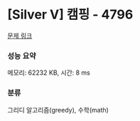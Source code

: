 # [Silver V] 캠핑 - 4796 

[문제 링크](https://www.acmicpc.net/problem/4796) 

### 성능 요약

메모리: 62232 KB, 시간: 8 ms

### 분류

그리디 알고리즘(greedy), 수학(math)

